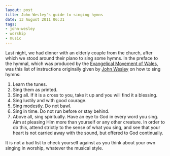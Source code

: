 ```yaml
---
layout: post
title: John Wesley's guide to singing hymns
date: 13 August 2011 06:31
tags:
- john-wesley
- worship
- music
---
```

Last night, we had dinner with an elderly couple from the church, after which we stood around their piano to sing some hymns. In the preface to the hymnal, which was produced by the [Evangelical Movement of Wales](http://www.emw.org.uk/), was this list of instructions originally given by [John Wesley](http://en.wikipedia.org/wiki/John_Wesley) on how to sing hymns:

<ol>
<li>Learn the tunes.</li>
<li>Sing them as printed.</li>
<li>Sing all. If it is a cross to you, take it up and you will find it a blessing.</li>
<li>Sing lustily and with good courage.</li>
<li>Sing modestly. Do not bawl.</li>
<li>Sing in time. Do not run before or stay behind.</li>
<li>Above all, sing spiritually. Have an eye to God in every word you sing. Aim at pleasing Him more than yourself or any other creature. In order to do this, attend strictly to the sense of what you sing, and see that your heart is not carried away with the sound, but offered to God continually.</li>
</ol>

It is not a bad list to check yourself against as you think about your own singing in worship, whatever the musical style.
